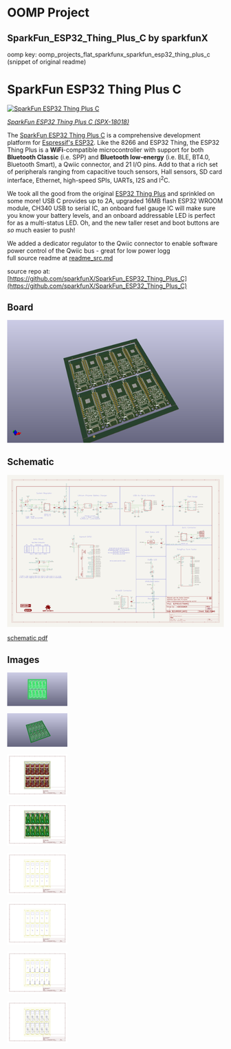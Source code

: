 # OOMP Project  
## SparkFun_ESP32_Thing_Plus_C  by sparkfunX  
  
oomp key: oomp_projects_flat_sparkfunx_sparkfun_esp32_thing_plus_c  
(snippet of original readme)  
  
SparkFun ESP32 Thing Plus C  
========================================  
  
[![SparkFun ESP32 Thing Plus C](https://cdn.sparkfun.com//assets/parts/1/7/2/3/9/18018-Thing_Plus_C_-_ESP32_WROOM-01.jpg)](https://www.sparkfun.com/products/18018)  
  
[*SparkFun ESP32 Thing Plus C (SPX-18018)*](https://www.sparkfun.com/products/18018)  
  
The [SparkFun ESP32 Thing Plus C](https://www.sparkfun.com/products/18018) is a comprehensive development platform for [Espressif's ESP32](https://espressif.com/en/products/hardware/esp32/overview). Like the 8266 and ESP32 Thing, the ESP32 Thing Plus is a **WiFi**-compatible microcontroller with support for both **Bluetooth Classic** (i.e. SPP) and **Bluetooth low-energy** (i.e. BLE, BT4.0, Bluetooth Smart), a Qwiic connector, and 21 I/O pins. Add to that a rich set of peripherals ranging from capacitive touch sensors, Hall sensors, SD card interface, Ethernet, high-speed SPIs, UARTs, I2S and I<sup>2</sup>C.  
  
We took all the good from the original [ESP32 Thing Plus](https://www.sparkfun.com/products/15663) and sprinkled on some more! USB C provides up to 2A, upgraded 16MB flash ESP32 WROOM module, CH340 USB to serial IC, an onboard fuel gauge IC will make sure you know your battery levels, and an onboard addressable LED is perfect for as a multi-status LED. Oh, and the new taller reset and boot buttons are *so* much easier to push!  
  
We added a dedicator regulator to the Qwiic connector to enable software power control of the Qwiic bus - great for low power logg  
  full source readme at [readme_src.md](readme_src.md)  
  
source repo at: [https://github.com/sparkfunX/SparkFun_ESP32_Thing_Plus_C](https://github.com/sparkfunX/SparkFun_ESP32_Thing_Plus_C)  
## Board  
  
[![working_3d.png](working_3d_600.png)](working_3d.png)  
## Schematic  
  
[![working_schematic.png](working_schematic_600.png)](working_schematic.png)  
  
[schematic pdf](working_schematic.pdf)  
## Images  
  
[![working_3D_bottom.png](working_3D_bottom_140.png)](working_3D_bottom.png)  
  
[![working_3D_top.png](working_3D_top_140.png)](working_3D_top.png)  
  
[![working_assembly_page_01.png](working_assembly_page_01_140.png)](working_assembly_page_01.png)  
  
[![working_assembly_page_02.png](working_assembly_page_02_140.png)](working_assembly_page_02.png)  
  
[![working_assembly_page_03.png](working_assembly_page_03_140.png)](working_assembly_page_03.png)  
  
[![working_assembly_page_04.png](working_assembly_page_04_140.png)](working_assembly_page_04.png)  
  
[![working_assembly_page_05.png](working_assembly_page_05_140.png)](working_assembly_page_05.png)  
  
[![working_assembly_page_06.png](working_assembly_page_06_140.png)](working_assembly_page_06.png)  
